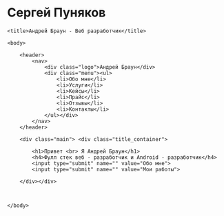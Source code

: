 # Сергей Пуняков
<!DOCTYPE html>
<html lang="en">
<head>
	<meta charset="UTF-8">
	<meta name="description" content="Это моя первая страница">
	<meta name="author" content="Sergey">
	<meta name="keywords" content="Sergey, diastra, разработчик сайтов">
	<meta name="robots" content="noindex, nofollow">




	<title>Андрей Браун - Веб разработчик</title>
</head>

	<body>
		
		<header>
			<nav>
				<div class="logo">Андрей Браун</div>
				<div class="menu"><ul>
					<li>Обо мне</li>
					<li>Услуги</li>
					<li>Кейсы</li>
					<li>Прайс</li>
					<li>Отзывы</li>
					<li>Контакты</li>
				</ul></div>
			</nav>
		</header>

		<div class="main"> <div class="title_container">
			
			<h1>Привет <br> Я Андрей Браун</h1>
			<h4>Фулл стек веб - разработчик и Android - разработчик</h4>
			<input type="submit" name="" value="Обо мне">
			<input type="submit" name="" value="Мои работы">

		</div></div>



	</body>
</html>
